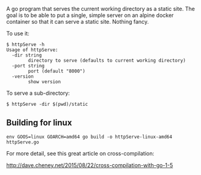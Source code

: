 A go program that serves the current working directory as a static site.  The goal is to be able to put a single, simple server on an alpine docker container so that it can serve a static site. Nothing fancy.

To use it:

```
$ httpServe -h
Usage of httpServe:
  -dir string
    	directory to serve (defaults to current working directory)
  -port string
    	port (default "8000")
  -version
    	show version
```

To serve a sub-directory:

```
$ httpServe -dir $(pwd)/static
```


## Building for linux

```
env GOOS=linux GOARCH=amd64 go build -o httpServe-linux-amd64 httpServe.go
```

For more detail, see this great article on cross-compilation:

http://dave.cheney.net/2015/08/22/cross-compilation-with-go-1-5

